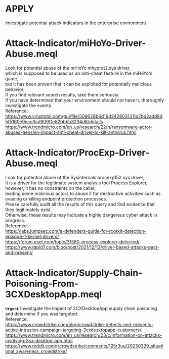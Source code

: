 # APPLY
Investigate potential attack indicators in the enterprise environment

# Attack-Indicator/miHoYo-Driver-Abuse.meql
Look for potential abuse of the miHoYo mhyprot2.sys driver, \
which is supposed to be used as an anti-cheat feature in the miHoYo's game, \
but it has been proven that it can be exploited for potentially malicious behavior. \
If you find relevant search results, take them seriously. \
If you have determined that your environment should not have it, thoroughly investigate the events. \
Reference: \
https://www.virustotal.com/gui/file/509628b6d16d2428031311d7bd2add8d5f5160e9ecc0cd909f1e82bbbb3234d6/details \
https://www.trendmicro.com/en_us/research/22/h/ransomware-actor-abuses-genshin-impact-anti-cheat-driver-to-kill-antivirus.html

# Attack-Indicator/ProcExp-Driver-Abuse.meql
Look for potential abuse of the Sysinternals procexp152.sys driver, \
It is a driver for the legitimate system analysis tool Process Explorer, \
however, it has no constraints on the caller, \
leading some malicious actors to abuse it for destructive activities such as evading or killing endpoint protection processes. \
Please carefully audit all the results of this query and find evidence that they legitimately exist. \
Otherwise, these results may indicate a highly dangerous cyber attack in progress. \
Reference: \
https://labs.jumpsec.com/a-defenders-guide-for-rootkit-detection-episode-1-kernel-drivers/ \
https://forum.eset.com/topic/31580-process-explorer-detected/ \
https://www.rapid7.com/blog/post/2021/12/13/driver-based-attacks-past-and-present/

# Attack-Indicator/Supply-Chain-Poisoning-From-3CXDesktopApp.meql
**`Urgent`** Investigate the impact of 3CXDesktopApp supply chain poisoning and determine if you was targeted. \
Reference: \
https://www.crowdstrike.com/blog/crowdstrike-detects-and-prevents-active-intrusion-campaign-targeting-3cxdesktopapp-customers/ \
https://www.trendmicro.com/en_us/research/23/c/information-on-attacks-involving-3cx-desktop-app.html \
https://www.reddit.com/r/crowdstrike/comments/125r3uu/20230329_situational_awareness_crowdstrike/
